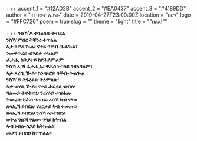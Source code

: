 +++
accent_1 = "#12AD2B"
accent_2 = "#EA0437"
accent_3 = "#4189DD"
author = "ብ ዓወት ኢያሱ"
date = 2019-04-27T23:00:00Z
location = "በርን"
logo = "#FFC726"
poem = true
slug = ""
theme = "light"
title = "“በደል!”"

+++
**ንስኻ’ዶ ትጉዕጸጽ ትብደል  
ንስኻ’ምበር ትቐንዕ ተጥልል  
ኣታ ጸዋሪ ዂሉ፡ ናተይ ዓቐብ-ጐልጐል፣  
ንመዋጥረይ ብሃይታ ተኳልም  
ፈታሒ ስቅያተይ ከየሕለምልም  
ንስኻ ኢኻ ፈታሒኡ፡ ዋሕስ ነብሰይ ንዘላዓለም፣  
ኣታ ጸራጊ ዂሉ፡ ስንጭሮይ ዓቐብ-ጐልጐል  
ንስኻ’ዶ ትጉዕጸጽ ትዕምጸጽ!  
ኣታ ወሃቢ ዂሉ፡ ናተይ ሕርያይ ዝብሎ  
ዓለመይ ተፍትወኒ፡ ንረስነይ ተዝሕሎ  
ትውፊት ካሕሳ ዓስበይ፡ ኣባኻ ካብ ሃለወ  
ጸላኢኻ ይበደል፡ ሃረርታይ ካብ ተመጠወ  
ጸላኢኻ ይበደል፡ ንስኻ ኣይትበደል  
ወትሪ ግዜኻ ሃልው፡ ንዓይ ክትብል  
ኣብ ነብሰ-ስጋይ ክትኰልል  
መታን ነብሰይ ከተጥልል።**